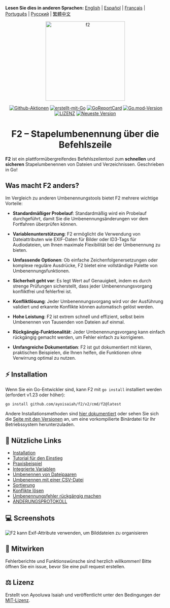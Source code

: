 **Lesen Sie dies in anderen Sprachen:** [English](/README.md) | [Español](/docs/README.es.md) | [Français](/docs/README.fr.md) | [Português](/docs/README.pt.md) | [Русский](/docs/README.ru.md) | [繁體中文](/docs/README.zh.md)

<p align="center">
  <img src="https://ik.imagekit.io/turnupdev/f2_logo_02eDMiVt7.png" width="250" height="250" alt="f2">
</p>

<p align="center">
  <a href="http://makeapullrequest.com"><img src="https://img.shields.io/badge/PRs-willkommen-brightgreen.svg?style=flat" alt=""></a>
  <a href="https://github.com/ayoisaiah/F2/actions"><img src="https://github.com/ayoisaiah/F2/actions/workflows/test.yml/badge.svg" alt="Github-Aktionen"></a>
  <a href="https://golang.org"><img src="https://img.shields.io/badge/Erstellt%20mit-Go-1f425f.svg" alt="erstellt-mit-Go"></a>
  <a href="https://goreportcard.com/report/github.com/ayoisaiah/f2"><img src="https://goreportcard.com/badge/github.com/ayoisaiah/f2" alt="GoReportCard"></a>
  <a href="https://github.com/ayoisaiah/f2"><img src="https://img.shields.io/github/go-mod/go-version/ayoisaiah/f2.svg" alt="Go.mod-Version"></a>
  <a href="https://github.com/ayoisaiah/f2/blob/master/LICENCE"><img src="https://img.shields.io/github/license/ayoisaiah/f2.svg" alt="LIZENZ"></a>
  <a href="https://github.com/ayoisaiah/f2/releases/"><img src="https://img.shields.io/github/release/ayoisaiah/f2.svg" alt="Neueste Version"></a>
</p>

<h1 align="center">F2 – Stapelumbenennung über die Befehlszeile</h1>

**F2** ist ein plattformübergreifendes Befehlszeilentool zum **schnellen** und
**sicheren** Stapelumbenennen von Dateien und Verzeichnissen. Geschrieben in Go!

## Was macht F2 anders?

Im Vergleich zu anderen Umbenennungstools bietet F2 mehrere wichtige Vorteile:

- **Standardmäßiger Probelauf**: Standardmäßig wird ein Probelauf durchgeführt,
  damit Sie die Umbenennungsänderungen vor dem Fortfahren überprüfen können.

- **Variablenunterstützung**: F2 ermöglicht die Verwendung von Dateiattributen
  wie EXIF-Daten für Bilder oder ID3-Tags für Audiodateien, um Ihnen maximale
  Flexibilität bei der Umbenennung zu bieten.

- **Umfassende Optionen**: Ob einfache Zeichenfolgenersetzungen oder komplexe
  reguläre Ausdrücke, F2 bietet eine vollständige Palette von
  Umbenennungsfunktionen.

- **Sicherheit geht vor**: Es legt Wert auf Genauigkeit, indem es durch strenge
  Prüfungen sicherstellt, dass jeder Umbenennungsvorgang konfliktfrei und
  fehlerfrei ist.

- **Konfliktlösung**: Jeder Umbenennungsvorgang wird vor der Ausführung
  validiert und erkannte Konflikte können automatisch gelöst werden.

- **Hohe Leistung**: F2 ist extrem schnell und effizient, selbst beim Umbenennen
  von Tausenden von Dateien auf einmal.

- **Rückgängig-Funktionalität**: Jeder Umbenennungsvorgang kann einfach
  rückgängig gemacht werden, um Fehler einfach zu korrigieren.

- **Umfangreiche Dokumentation**: F2 ist gut dokumentiert mit klaren,
  praktischen Beispielen, die Ihnen helfen, die Funktionen ohne Verwirrung
  optimal zu nutzen.

## ⚡ Installation

Wenn Sie ein Go-Entwickler sind, kann F2 mit `go install` installiert werden
(erfordert v1.23 oder höher):

```bash
go install github.com/ayoisaiah/f2/v2/cmd/f2@latest
```

Andere Installationsmethoden sind
[hier dokumentiert](https://f2.freshman.tech/guide/getting-started.html) oder
sehen Sie sich die
[Seite mit den Versionen](https://github.com/ayoisaiah/f2/releases) an, um eine
vorkompilierte Binärdatei für Ihr Betriebssystem herunterzuladen.

## 📃 Nützliche Links

- [Installation](https://f2.freshman.tech/guide/getting-started.html)
- [Tutorial für den Einstieg](https://f2.freshman.tech/guide/tutorial.html)
- [Praxisbeispiel](https://f2.freshman.tech/guide/organizing-image-library.html)
- [Integrierte Variablen](https://f2.freshman.tech/guide/how-variables-work.html)
- [Umbenennen von Dateipaaren](https://f2.freshman.tech/guide/pair-renaming.html)
- [Umbenennen mit einer CSV-Datei](https://f2.freshman.tech/guide/csv-renaming.html)
- [Sortierung](https://f2.freshman.tech/guide/sorting.html)
- [Konflikte lösen](https://f2.freshman.tech/guide/conflict-detection.html)
- [Umbenennungsfehler rückgängig machen](https://f2.freshman.tech/guide/undoing-mistakes.html)
- [ÄNDERUNGSPROTOKOLL](https://f2.freshman.tech/reference/changelog.html)

## 💻 Screenshots

![F2 kann Exif-Attribute verwenden, um Bilddateien zu organisieren](https://f2.freshman.tech/assets/2.D-uxLR9T.png)

## 🤝 Mitwirken

Fehlerberichte und Funktionswünsche sind herzlich willkommen! Bitte öffnen Sie
ein issue, bevor Sie eine pull request erstellen.

## ⚖️ Lizenz

Erstellt von Ayooluwa Isaiah und veröffentlicht unter den Bedingungen der
[MIT-Lizenz](https://github.com/ayoisaiah/f2/blob/master/LICENCE).
